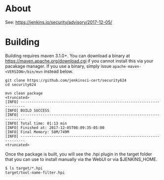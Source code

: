 # About

See: https://jenkins.io/security/advisory/2017-12-05/

# Building
Building requires maven 3.1.0+. You can download a binary at https://maven.apache.org/download.cgi if you cannot install this via your pacakage manager. If you use a binary, simply issue `apache-maven-<VERSION>/bin/mvn` instead below.

```
git clone https://github.com/jenkinsci-cert/security624
cd security624

mvn clean package
<truncated>
[INFO] ------------------------------------------------------------------------
[INFO] BUILD SUCCESS
[INFO] ------------------------------------------------------------------------
[INFO] Total time: 01:13 min
[INFO] Finished at: 2017-12-05T08:09:35-05:00
[INFO] Final Memory: 58M/749M
[INFO] ------------------------------------------------------------------------
<truncated>
```

Once the package is built, you will see the .hpi plugin in the target folder that you can use to install manually via the WebUI or via $JENKINS_HOME.

```
$ ls target/*.hpi
target/tool-name-filter.hpi
```

